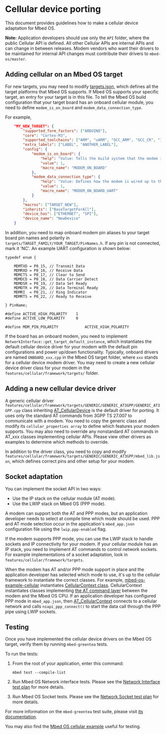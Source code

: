 # Cellular device porting

This document provides guidelines how to make a cellular device adaptation for Mbed OS.

<span class="notes">**Note:** Application developers should use only the `API` folder, where the public Cellular API is defined. All other Cellular APIs are internal APIs and can change in between releases. Modem vendors who want their drivers to be maintained for internal API changes must contribute their drivers to `mbed-os/master`.</span>

## Adding cellular on an Mbed OS target

For new targets, you may need to modify [targets.json](../reference/adding-and-configuring-targets.html), which defines all the target platforms that Mbed OS supports. If Mbed OS supports your specific target, an entry for your target is in this file. To tell the Mbed OS build configuration that your target board has an onboard cellular module, you need to define `modem_is_on_board` and `modem_data_connection_type`.

For example,

```json
    "MY_NEW_TARGET": {
        "supported_form_factors": ["ARDUINO"],
        "core": "Cortex-M3",
        "supported_toolchains": ["ARM", "uARM", "GCC_ARM", "GCC_CR", "IAR"],
        "extra_labels": ["LABEL", "ANOTHER_LABEL"],
        "config": {
            "modem_is_on_board": {
                "help": "Value: Tells the build system that the modem is on-board as opposed to a plug-in shield/module.",
                "value": 1,
                "macro_name": "MODEM_ON_BOARD"
            },
            "modem_data_connection_type": {
                "help": "Value: Defines how the modem is wired up to the MCU, e.g., data connection can be a UART or USB and so forth.",
                "value": 1,
                "macro_name": "MODEM_ON_BOARD_UART"
            }
        },
        "macros": ["TARGET_NEW"],
        "inherits": ["BaseTargetForAll"],
        "device_has": ["ETHERNET", "SPI"],
        "device_name": "NewDevice"
    }
```

In addition, you need to map onboard modem pin aliases to your target board pin names and polarity in `targets/TARGET_FAMILY/YOUR_TARGET/PinNames.h`. If any pin is not connected, mark it 'NC'. An example UART configuration is shown below:

```
typedef enum {

	MDMTXD = P0_15, // Transmit Data
	MDMRXD = P0_16, // Receive Data
	MDMCTS = P0_17, // Clear to Send
	MDMDCD = P0_18, // Data Carrier Detect
	MDMDSR = P0_19, // Data Set Ready
	MDMDTR = P0_20, // Data Terminal Ready
	MDMRI  = P0_21, // Ring Indicator
	MDMRTS = P0_22, // Ready to Receive

} PinName;

#define ACTIVE_HIGH_POLARITY    1
#define ACTIVE_LOW_POLARITY     0

#define MDM_PIN_POLARITY            ACTIVE_HIGH_POLARITY

```

If the board has an onboard modem, you need to implement `NetworkInterface::get_target_default_instance`, which instantiates the default cellular device driver for your modem with the default pin configurations and power up/down functionality. Typically, onboard drivers are named `ONBOARD_xxx.cpp` in the Mbed OS target folder, where `xxx` stands for a cellular device modem driver. You may need to create a new cellular device driver class for your modem in the `features/cellular/framework/targets/` folder.

## Adding a new cellular device driver

A generic cellular driver `features/cellular/framework/targets/GENERIC/GENERIC_AT3GPP/GENERIC_AT3GPP.cpp` class inheriting [AT_CellularDevice](../mbed-os-api-doxy/_a_t___cellular_device_8h_source.html) is the default driver for porting. It uses only the standard AT commands from 3GPP TS 27.007 to communicate with a modem. You need to copy the generic class and modify its `cellular_properties array` to define which features your modem supports. You may also need to override any nonstandard AT commands in AT_xxx classes implementing cellular APIs. Please view other drivers as examples to determine which methods to override.

In addition to the driver class, you need to copy and modify `features/cellular/framework/targets/GENERIC/GENERIC_AT3GPP/mbed_lib.json`, which defines correct pins and other setup for your modem.

## Socket adaptation

You can implement the socket API in two ways:

- Use the IP stack on the cellular module (AT mode).
- Use the LWIP stack on Mbed OS (PPP mode).

A modem can support both the AT and PPP modes, but an application developer needs to select at compile time which mode should be used. PPP and AT mode selection occur in the application's `mbed_app.json` configuration file using the `lwip.ppp-enabled` flag.

If the modem supports PPP mode, you can use the LWIP stack to handle sockets and IP connectivity for your modem. If your cellular module has an IP stack, you need to implement AT commands to control network sockets. For example implementations of a socket adaptation, look in `features/cellular/framework/targets`.

When the modem has AT and/or PPP mode support in place and the application developer has selected which mode to use, it's up to the cellular framework to instantiate the correct classes. For example, [mbed-os-example-cellular](https://github.com/ARMmbed/mbed-os-example-cellular) instantiates [CellularContext class](../mbed-os-api-doxy/_cellular_context_8h_source.html). CellularContext instantiates classes implementing [the AT command layer](../mbed-os-api-doxy/_a_t___cellular_device_8h_source.html) between the modem and the Mbed OS CPU. If an application developer has configured PPP mode in `mbed_app.json`, then [AT_CellularContext](../mbed-os-api-doxy/_a_t___cellular_context_8h_source.html) connects to a cellular network and calls `nsapi_ppp_connect()` to start the data call through the PPP pipe using LWIP sockets.

## Testing

Once you have implemented the cellular device drivers on the Mbed OS target, verify them by running `mbed-greentea` tests.

To run the tests:

1.  From the root of your application, enter this command:

    ```
    mbed test --compile-list
    ```

1.  Run Mbed OS Network interface tests. Please see the [Network Interface test plan](https://github.com/ARMmbed/mbed-os/blob/master/TESTS/network/interface/README.md) for more details.

1. Run Mbed OS Socket tests. Please see the [Network Socket test plan](https://github.com/ARMmbed/mbed-os/blob/master/TESTS/netsocket/README.md) for more details.

For more information on the `mbed-greentea` test suite, please visit [its documentation](../debug-test/greentea-testing-applications.html).

You may also find the [Mbed OS cellular example](https://github.com/ARMmbed/mbed-os-example-cellular) useful for testing.
